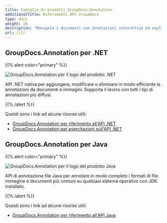 ```yaml
---
title: Famiglia di prodotti GroupDocs.Annotation
additionalTitle: Riferimenti API GroupDocs
type: docs
weight: 10
description: "Manipola i documenti con annotazioni interattive ed esplicative per annotare testo o immagini in qualsiasi soluzione multipiattaforma"
url: /it/
---
```


## GroupDocs.Annotation per .NET

{{% alert color="primary" %}} 

![GroupDocs.Annotation per il logo del prodotto .NET](../gdocs_net.png)

API .NET nativa per aggiungere, modificare o eliminare in modo efficiente le annotazioni da documenti e immagini. Supporta il lavoro con tutti i tipi di annotazioni più diffusi.

{{% /alert %}} 

Questi sono i link ad alcune risorse utili:

- [GroupDocs.Annotation per riferimento all'API .NET](/annotation/it/net/)
- [GroupDocs.Annotation per esercitazioni sull'API .NET](/tutorials/annotation/it/net/)


## GroupDocs.Annotation per Java

{{% alert color="primary" %}}

![GroupDocs.Annotation per il logo del prodotto Java](../gdocs_java.png)

API di annotazione file Java per annotare in modo completo i formati di file immagine e documenti più comuni su qualsiasi sistema operativo con JDK installato.

{{% /alert %}}

Questi sono i link ad alcune risorse utili:

- [GroupDocs.Annotation per riferimento all'API Java](/annotation/java/)
